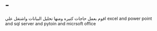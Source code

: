 # -
اقوم بعمل حاجات كتيره ومنها تحليل البيانات واشتغل علي excel and power point and sql server and pytoin  and micrsoft office
